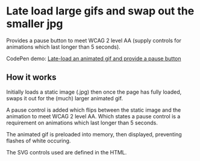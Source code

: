 
<h1>Late load large gifs and swap out the smaller jpg</h1>

Provides a pause button to meet WCAG 2 level AA (supply controls for animations which last longer than 5 seconds).

CodePen demo: <a href="http://codepen.io/2kool2/pen/kkNLYO">Late-load an animated gif and provide a pause button</a>

<h2>How it works</h2>

Initially loads a static image (.jpg) then once the page has fully loaded, swaps it out for the (much) larger animated gif.

A pause control is added which flips between the static image and the animation to meet WCAG 2 level AA. Which states a pause control is a requirement on animations which last longer than 5 seconds.

The animated gif is preloaded into memory, then displayed, preventing flashes of white occuring.

The SVG controls used are defined in the HTML.

